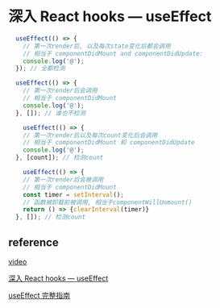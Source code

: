 # 深入 React hooks — useEffect

```typescript
  useEffect(() => {
    // 第一次render后, 以及每次state变化后都会调用
    // 相当于 componentDidMount and componentDidUpdate:
    console.log('@');
  }); // 全都检测

  useEffect(() => {
    // 第一次render后会调用
    // 相当于 componentDidMount
    console.log('@');
  }, []); // 谁也不检测

    useEffect(() => {
    // 第一次render后以及每次count变化后会调用
    // 相当于 componentDidMount 和 componentDidUpdate
    console.log('@');
  }, [count]); // 检测count

    useEffect(() => {
    // 第一次render后会被调用
    // 相当于 componentDidMount
    const timer = setInterval();
    // 函数被卸载前被调用, 相当于componentWillUnmount()
    return () => {clearInterval(timer)}
  }, []); // 检测count
```

## reference

[video](https://www.youtube.com/watch?v=_9D-t6EE7vs&list=PLmOn9nNkQxJFJXLvkNsGsoCUxJLqyLGxu&index=119)

[深入 React hooks — useEffect](https://zhuanlan.zhihu.com/p/85192975)

[useEffect 完整指南](https://overreacted.io/zh-hans/a-complete-guide-to-useeffect/)